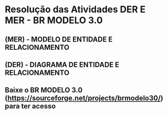 # Resolução das Atividades DER E MER - BR MODELO 3.0

## (MER) - MODELO DE ENTIDADE E RELACIONAMENTO

## (DER) - DIAGRAMA DE ENTIDADE E RELACIONAMENTO

## Baixe o BR MODELO 3.0 (https://sourceforge.net/projects/brmodelo30/) para ter acesso
